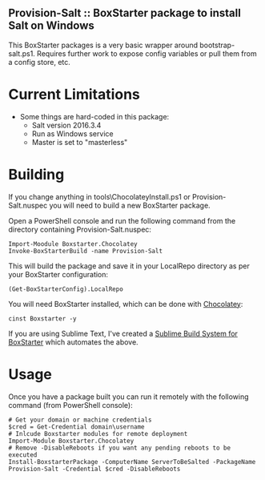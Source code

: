 Provision-Salt :: BoxStarter package to install Salt on Windows
----------------------------------------------------------------

This BoxStarter packages is a very basic wrapper around bootstrap-salt.ps1. Requires further work to expose config variables or pull them from a config store, etc.

Current Limitations
=====================

+ Some things are hard-coded in this package:
    + Salt version 2016.3.4
    + Run as Windows service
    + Master is set to "masterless"

Building
==========

If you change anything in tools\ChocolateyInstall.ps1 or Provision-Salt.nuspec you will need to build a new BoxStarter package.

Open a PowerShell console and run the following command from the directory containing Provision-Salt.nuspec:

```
Import-Moodule Boxstarter.Chocolatey
Invoke-BoxStarterBuild -name Provision-Salt
```

This will build the package and save it in your LocalRepo directory as per your BoxStarter configuration:

```
(Get-BoxStarterConfig).LocalRepo
```

You will need BoxStarter installed, which can be done with [Chocolatey](https://chocolatey.org/install):

```
cinst Boxstarter -y
```

If you are using Sublime Text, I've created a [Sublime Build System for BoxStarter](https://github.com/joe-niland/boxstarter-sublime-build) which automates the above.

Usage
========

Once you have a package built you can run it remotely with the following command (from PowerShell console):

```
# Get your domain or machine credentials
$cred = Get-Credential domain\username
# Inlcude Boxstarter modules for remote deployment
Import-Module Boxstarter.Chocolatey
# Remove -DisableReboots if you want any pending reboots to be executed
Install-BoxstarterPackage -ComputerName ServerToBeSalted -PackageName Provision-Salt -Credential $cred -DisableReboots
```